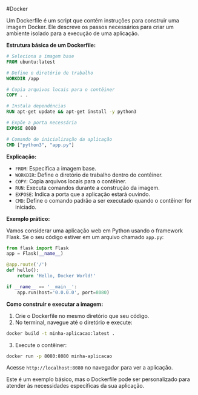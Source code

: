#Docker 

Um Dockerfile é um script que contém instruções para construir uma imagem Docker. Ele descreve os passos necessários para criar um ambiente isolado para a execução de uma aplicação.

**Estrutura básica de um Dockerfile:**

```dockerfile
# Seleciona a imagem base
FROM ubuntu:latest

# Define o diretório de trabalho
WORKDIR /app

# Copia arquivos locais para o contêiner
COPY . .

# Instala dependências
RUN apt-get update && apt-get install -y python3

# Expõe a porta necessária
EXPOSE 8080

# Comando de inicialização da aplicação
CMD ["python3", "app.py"]
```

**Explicação:**
- `FROM`: Especifica a imagem base.
- `WORKDIR`: Define o diretório de trabalho dentro do contêiner.
- `COPY`: Copia arquivos locais para o contêiner.
- `RUN`: Executa comandos durante a construção da imagem.
- `EXPOSE`: Indica a porta que a aplicação estará ouvindo.
- `CMD`: Define o comando padrão a ser executado quando o contêiner for iniciado.

**Exemplo prático:**

Vamos considerar uma aplicação web em Python usando o framework Flask. Se o seu código estiver em um arquivo chamado `app.py`:

```python
from flask import Flask
app = Flask(__name__)

@app.route('/')
def hello():
    return 'Hello, Docker World!'

if __name__ == '__main__':
    app.run(host='0.0.0.0', port=8080)
```

**Como construir e executar a imagem:**

1. Crie o Dockerfile no mesmo diretório que seu código.
2. No terminal, navegue até o diretório e execute:

```bash
docker build -t minha-aplicacao:latest .
```

3. Execute o contêiner:

```bash
docker run -p 8080:8080 minha-aplicacao
```

Acesse `http://localhost:8080` no navegador para ver a aplicação.

Este é um exemplo básico, mas o Dockerfile pode ser personalizado para atender às necessidades específicas da sua aplicação.